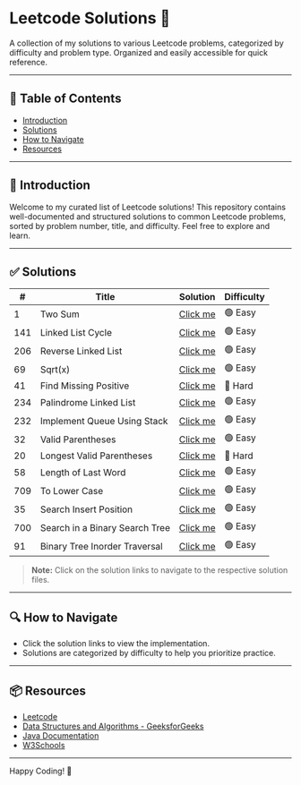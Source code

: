 # Leetcode Solutions 🚀

A collection of my solutions to various Leetcode problems, categorized by difficulty and problem type. Organized and easily accessible for quick reference.

---

## 📂 Table of Contents

* [Introduction](#introduction)
* [Solutions](#solutions)
* [How to Navigate](#how-to-navigate)
* [Resources](#resources)

---

## 📖 Introduction

Welcome to my curated list of Leetcode solutions! This repository contains well-documented and structured solutions to common Leetcode problems, sorted by problem number, title, and difficulty. Feel free to explore and learn.

---

## ✅ Solutions

| #   | Title                  | Solution      | Difficulty |
| --- | ---------------------- | ------------- | ---------- |
| 1  | Two Sum                | [Click me](TwoSum.java) | 🟢 Easy    |
| 141 | Linked List Cycle      | [Click me](LinkedListCycle.java) | 🟢 Easy    |
| 206 | Reverse Linked List    | [Click me](ReverseLinkedList.java) | 🟢 Easy    |
| 69  | Sqrt(x)                | [Click me](Sqrt(x).java) | 🟢 Easy    |
| 41  | Find Missing Positive  | [Click me](FindMissingPositive.java) | 🔴 Hard    |
| 234 | Palindrome Linked List | [Click me](PalindromeLinkedList.java) | 🟢 Easy    |
| 232 | Implement Queue Using Stack | [Click me](ImplementQueueUsingStack.java) | 🟢 Easy    |
| 32 | Valid Parentheses | [Click me](validParenthesis.java) | 🟢 Easy    |
| 20 | Longest Valid Parentheses | [Click me](longestValidParentheses.java) | 🔴 Hard    |
| 58 | Length of Last Word      | [Click me](LengthOfLastWord.java) | 🟢 Easy    |
| 709 | To Lower Case    | [Click me](ToLowerCase.java) | 🟢 Easy    |
| 35 | Search Insert Position    | [Click me](SearchInsertPosition.java) | 🟢 Easy    |
| 700 | Search in a Binary Search Tree    | [Click me](SearchInBinarySearchTree.java) | 🟢 Easy    |
| 91 |  Binary Tree Inorder Traversal    | [Click me](BST_InOrderTraversal.java) | 🟢 Easy    |
> **Note:** Click on the solution links to navigate to the respective solution files.

---

## 🔍 How to Navigate

* Click the solution links to view the implementation.
* Solutions are categorized by difficulty to help you prioritize practice.

---

## 📦 Resources

* [Leetcode](https://leetcode.com/)
* [Data Structures and Algorithms - GeeksforGeeks](https://www.geeksforgeeks.org/)
* [Java Documentation](https://docs.oracle.com/en/java/)
* [W3Schools](https://www.w3schools.com/)

---

Happy Coding! 🎉
